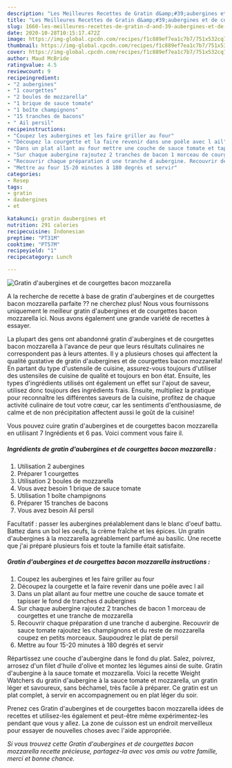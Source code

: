 ```yaml
---
description: "Les Meilleures Recettes de Gratin d&amp;#39;aubergines et de courgettes bacon mozzarella"
title: "Les Meilleures Recettes de Gratin d&amp;#39;aubergines et de courgettes bacon mozzarella"
slug: 1660-les-meilleures-recettes-de-gratin-d-and-39-aubergines-et-de-courgettes-bacon-mozzarella
date: 2020-10-28T10:15:17.472Z
image: https://img-global.cpcdn.com/recipes/f1c889ef7ea1c7b7/751x532cq70/gratin-daubergines-et-de-courgettes-bacon-mozzarella-photo-principale-de-la-recette.jpg
thumbnail: https://img-global.cpcdn.com/recipes/f1c889ef7ea1c7b7/751x532cq70/gratin-daubergines-et-de-courgettes-bacon-mozzarella-photo-principale-de-la-recette.jpg
cover: https://img-global.cpcdn.com/recipes/f1c889ef7ea1c7b7/751x532cq70/gratin-daubergines-et-de-courgettes-bacon-mozzarella-photo-principale-de-la-recette.jpg
author: Maud McBride
ratingvalue: 4.5
reviewcount: 9
recipeingredient:
- "2 aubergines"
- "1 courgettes"
- "2 boules de mozzarella"
- "1 brique de sauce tomate"
- "1 boîte champignons"
- "15 tranches de bacons"
- " Ail persil"
recipeinstructions:
- "Coupez les aubergines et les faire griller au four"
- "Découpez la courgette et la faire revenir dans une poêle avec l ail"
- "Dans un plat allant au four mettre une couche de sauce tomate et tapisser le fond de tranches d aubergines"
- "Sur chaque aubergine rajoutez 2 tranches de bacon 1 morceau de courgettes et une tranche de mozzarella"
- "Recouvrir chaque préparation d une tranche d aubergine. Recouvrir de sauce tomate rajoutez les champignons et du reste de mozzarella coupez en petits morceaux. Saupoudrez le plat de persil"
- "Mettre au four 15-20 minutes à 180 degrés et servir"
categories:
- Resep
tags:
- gratin
- daubergines
- et

katakunci: gratin daubergines et 
nutrition: 291 calories
recipecuisine: Indonesian
preptime: "PT31M"
cooktime: "PT57M"
recipeyield: "1"
recipecategory: Lunch

---
```



![Gratin d&#39;aubergines et de courgettes bacon mozzarella](https://img-global.cpcdn.com/recipes/f1c889ef7ea1c7b7/751x532cq70/gratin-daubergines-et-de-courgettes-bacon-mozzarella-photo-principale-de-la-recette.jpg)

A la recherche de recette à base de gratin d&#39;aubergines et de courgettes bacon mozzarella parfaite ?? ne cherchez plus! Nous vous fournissons uniquement le meilleur gratin d&#39;aubergines et de courgettes bacon mozzarella ici. Nous avons également une grande variété de recettes à essayer.

La plupart des gens ont abandonné gratin d&#39;aubergines et de courgettes bacon mozzarella à l'avance de peur que leurs résultats culinaires ne correspondent pas à leurs attentes. Il y a plusieurs choses qui affectent la qualité gustative de gratin d&#39;aubergines et de courgettes bacon mozzarella! En partant du type d'ustensile de cuisine, assurez-vous toujours d'utiliser des ustensiles de cuisine de qualité et toujours en bon état. Ensuite, les types d'ingrédients utilisés ont également un effet sur l'ajout de saveur, utilisez donc toujours des ingrédients frais. Ensuite, multipliez la pratique pour reconnaître les différentes saveurs de la cuisine, profitez de chaque activité culinaire de tout votre cœur, car les sentiments d'enthousiasme, de calme et de non précipitation affectent aussi le goût de la cuisine!

<!--inarticleads1-->

Vous pouvez cuire gratin d&#39;aubergines et de courgettes bacon mozzarella en utilisant 7 Ingrédients et 6 pas. Voici comment vous faire il.

##### Ingrédients de gratin d&#39;aubergines et de courgettes bacon mozzarella :

1. Utilisation 2 aubergines
1. Préparer 1 courgettes
1. Utilisation 2 boules de mozzarella
1. Vous avez besoin 1 brique de sauce tomate
1. Utilisation 1 boîte champignons
1. Préparer 15 tranches de bacons
1. Vous avez besoin  Ail persil


Facultatif : passer les aubergines préalablement dans le blanc d&#39;oeuf battu. Battez dans un bol les oeufs, la crème fraîche et les épices. Un gratin d&#39;aubergines à la mozzarella agréablement parfumé au basilic. Une recette que j&#39;ai préparé plusieurs fois et toute la famille était satisfaite. 

<!--inarticleads2-->

##### Gratin d&#39;aubergines et de courgettes bacon mozzarella instructions :

1. Coupez les aubergines et les faire griller au four
1. Découpez la courgette et la faire revenir dans une poêle avec l ail
1. Dans un plat allant au four mettre une couche de sauce tomate et tapisser le fond de tranches d aubergines
1. Sur chaque aubergine rajoutez 2 tranches de bacon 1 morceau de courgettes et une tranche de mozzarella
1. Recouvrir chaque préparation d une tranche d aubergine. Recouvrir de sauce tomate rajoutez les champignons et du reste de mozzarella coupez en petits morceaux. Saupoudrez le plat de persil
1. Mettre au four 15-20 minutes à 180 degrés et servir


Répartissez une couche d&#39;aubergine dans le fond du plat. Salez, poivrez, arrosez d&#39;un filet d&#39;huile d&#39;olive et montez les légumes ainsi de suite. Gratin d&#39;aubergine à la sauce tomate et mozzarella. Voici la recette Weight Watchers du gratin d&#39;aubergine à la sauce tomate et mozzarella, un gratin léger et savoureux, sans béchamel, très facile à préparer. Ce gratin est un plat complet, à servir en accompagnement ou en plat léger du soir. 

<!--inarticleads1-->

<p>
Prenez ces Gratin d&#39;aubergines et de courgettes bacon mozzarella idées de recettes et utilisez-les également et peut-être même expérimentez-les pendant que vous y allez. La zone de cuisson est un endroit merveilleux pour essayer de nouvelles choses avec l'aide appropriée.
</p>

<p>
<i>Si vous trouvez cette Gratin d&#39;aubergines et de courgettes bacon mozzarella recette précieuse, partagez-la avec vos amis ou votre famille, merci et bonne chance.</i>
</p>
